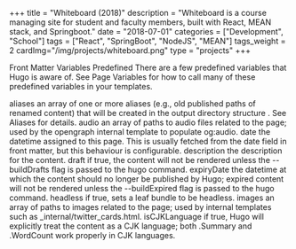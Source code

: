 +++
title = "Whiteboard (2018)"
description = "Whiteboard is a course managing site for student and faculty members, built with React, MEAN stack, and Springboot."
date = "2018-07-01"
categories = ["Development", "School"]
tags = ["React", "SpringBoot", "NodeJS", "MEAN"]
tags_weight = 2
cardImg="/img/projects/whiteboard.png"
type = "projects"
+++

Front Matter Variables 
Predefined 
There are a few predefined variables that Hugo is aware of. See Page Variables for how to call many of these predefined variables in your templates.

aliases
an array of one or more aliases (e.g., old published paths of renamed content) that will be created in the output directory structure . See Aliases for details.
audio
an array of paths to audio files related to the page; used by the opengraph internal template to populate og:audio.
date
the datetime assigned to this page. This is usually fetched from the date field in front matter, but this behaviour is configurable.
description
the description for the content.
draft
if true, the content will not be rendered unless the --buildDrafts flag is passed to the hugo command.
expiryDate
the datetime at which the content should no longer be published by Hugo; expired content will not be rendered unless the --buildExpired flag is passed to the hugo command.
headless
if true, sets a leaf bundle to be headless.
images
an array of paths to images related to the page; used by internal templates such as _internal/twitter_cards.html.
isCJKLanguage
if true, Hugo will explicitly treat the content as a CJK language; both .Summary and .WordCount work properly in CJK languages.
